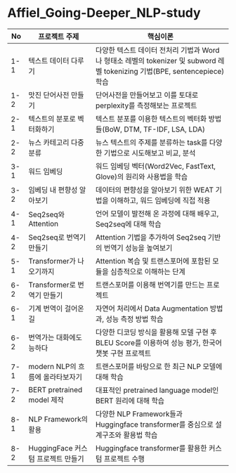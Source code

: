 # Affiel_Going-Deeper_NLP-study
|No|프로젝트 주제|핵심이론|
|---|---|---|
|1-1|텍스트 데이터 다루기|다양한 텍스트 데이터 전처리 기법과 Word나 형태소 레벨의 tokenizer 및 subword 레벨 tokenizing 기법(BPE, sentencepiece) 학습|
|1-2|맛진 단어사전 만들기|단어사전을 만들어보고 이를 토대로 perplexity를 측정해보는 프로젝트|
|2-1|텍스트의 분포로 벡터화하기|텍스트 분포를 이용한 텍스트의 벡터화 방법들(BoW, DTM, TF-IDF, LSA, LDA)|
|2-2|뉴스 카테고리 다중분류|뉴스 텍스트의 주제를 분류하는 task를 다양한 기법으로 시도해보고 비교, 분석|
|3-1|워드 임베딩|워드 임베딩 벡터(Word2Vec, FastText, Glove)의 원리와 사용법을 학습|
|3-2|임베딩 내 편향성 알아보기|데이터의 편향성을 알아보기 위한 WEAT 기법을 이해하고, 워드 임베딩에 직접 적용|
|4-1|Seq2seq와 Attention|언어 모델이 발전해 온 과정에 대해 배우고, Seq2seq에 대해 학습|
|4-2|Seq2seq로 번역기 만들기|Attention 기법을 추가하여 Seq2seq 기반의 번역기 성능을 높여보기|
|5-1|Transformer가 나오기까지|Attention 복습 및 트랜스포머에 포함된 모듈을 심층적으로 이해하는 단계|
|6-2|Transformer로 번역기 만들기|트랜스포머를 이용해 번역기를 만드는 프로젝트|
|6-1|기계 번역이 걸어온 길|자연어 처리에서 Data Augmentation 방법과, 성능 측정 방법 학습|
|6-2|번역가는 대화에도 능하다|다양한 디코딩 방식을 활용해 모델 구현 후 BLEU Score를 이용하여 성능 평가, 한국어 챗봇 구현 프로젝트|
|7-1|modern NLP의 흐름에 올라타보자기|트랜스포머를 바탕으로 한 최근 NLP 모델에 대해 학습|
|7-2|BERT pretrained model 제작|대표적인 pretrained language model인 BERT 원리에 대해 학습|
|8-1|NLP Framework의 활용|다양한 NLP Framework들과 Huggingface transformer를 중심으로 설계구조와 활용법 학습|
|8-2|HuggingFace 커스텀 프로젝트 만들기|Huggingface transformer를 활용한 커스텀 프로젝트 수행|
